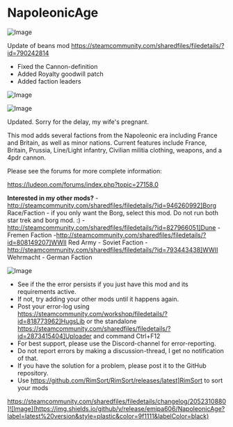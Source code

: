 # NapoleonicAge

![Image](https://i.imgur.com/buuPQel.png)

Update of beans mod
https://steamcommunity.com/sharedfiles/filedetails/?id=790242814

- Fixed the Cannon-definition
- Added Royalty goodwill patch
- Added faction leaders

![Image](https://i.imgur.com/pufA0kM.png)

	
![Image](https://i.imgur.com/Z4GOv8H.png)


Updated. Sorry for the delay, my wife's pregnant.


This mod adds several factions from the Napoleonic era including France and Britain, as well as minor nations. Current features include France, Britain, Prussia, Line/Light infantry, Civilian militia clothing, weapons, and a 4pdr cannon.

Please see the forums for more complete information: 

https://ludeon.com/forums/index.php?topic=27158.0

**Interested in my other mods?**
-http://steamcommunity.com/sharedfiles/filedetails/?id=946260992]Borg Race/Faction - if you only want the Borg, select this mod. Do not run both star trek and borg mod. :)
-http://steamcommunity.com/sharedfiles/filedetails/?id=827966051]Dune - Fremen Faction
-http://steamcommunity.com/sharedfiles/filedetails/?id=808149207]WWII Red Army - Soviet Faction
-http://steamcommunity.com/sharedfiles/filedetails/?id=793443438]WWII Wehrmacht - German Faction


![Image](https://i.imgur.com/PwoNOj4.png)



-  See if the the error persists if you just have this mod and its requirements active.
-  If not, try adding your other mods until it happens again.
-  Post your error-log using https://steamcommunity.com/workshop/filedetails/?id=818773962]HugsLib or the standalone https://steamcommunity.com/sharedfiles/filedetails/?id=2873415404]Uploader and command Ctrl+F12
-  For best support, please use the Discord-channel for error-reporting.
-  Do not report errors by making a discussion-thread, I get no notification of that.
-  If you have the solution for a problem, please post it to the GitHub repository.
-  Use https://github.com/RimSort/RimSort/releases/latest]RimSort to sort your mods



https://steamcommunity.com/sharedfiles/filedetails/changelog/2052310880]![Image](https://img.shields.io/github/v/release/emipa606/NapoleonicAge?label=latest%20version&style=plastic&color=9f1111&labelColor=black)

